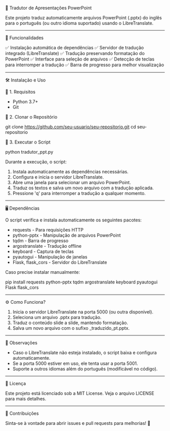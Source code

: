 📜 Tradutor de Apresentações PowerPoint

Este projeto traduz automaticamente arquivos PowerPoint (.pptx) do inglês para o português (ou outro idioma suportado) usando o LibreTranslate.

---

📌 Funcionalidades

✅ Instalação automática de dependências
✅ Servidor de tradução integrado (LibreTranslate)
✅ Tradução preservando formatação do PowerPoint
✅ Interface para seleção de arquivos
✅ Detecção de teclas para interromper a tradução
✅ Barra de progresso para melhor visualização

---

🛠️ Instalação e Uso

🔹 1. Requisitos

- Python 3.7+
- Git

🔹 2. Clonar o Repositório

git clone https://github.com/seu-usuario/seu-repositorio.git
cd seu-repositorio

🔹 3. Executar o Script

python tradutor_ppt.py

Durante a execução, o script:

1. Instala automaticamente as dependências necessárias.
2. Configura e inicia o servidor LibreTranslate.
3. Abre uma janela para selecionar um arquivo PowerPoint.
4. Traduz os textos e salva um novo arquivo com a tradução aplicada.
5. Pressione 'q' para interromper a tradução a qualquer momento.

---

🖥️ Dependências

O script verifica e instala automaticamente os seguintes pacotes:

- requests - Para requisições HTTP
- python-pptx - Manipulação de arquivos PowerPoint
- tqdm - Barra de progresso
- argostranslate - Tradução offline
- keyboard - Captura de teclas
- pyautogui - Manipulação de janelas
- Flask, flask_cors - Servidor do LibreTranslate

Caso precise instalar manualmente:

pip install requests python-pptx tqdm argostranslate keyboard pyautogui Flask flask_cors

---

⚙️ Como Funciona?

1. Inicia o servidor LibreTranslate na porta 5000 (ou outra disponível).
2. Seleciona um arquivo .pptx para tradução.
3. Traduz o conteúdo slide a slide, mantendo formatação.
4. Salva um novo arquivo com o sufixo _traduzido_pt.pptx.

---

📝 Observações

- Caso o LibreTranslate não esteja instalado, o script baixa e configura automaticamente.
- Se a porta 5000 estiver em uso, ele tenta usar a porta 5001.
- Suporte a outros idiomas além do português (modificável no código).

---

📜 Licença

Este projeto está licenciado sob a MIT License. Veja o arquivo LICENSE para mais detalhes.

---

🤝 Contribuições

Sinta-se à vontade para abrir issues e pull requests para melhorias! 🚀

